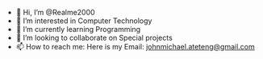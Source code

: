 - 👋 Hi, I’m @Realme2000
- 👀 I’m interested in Computer Technology
- 🌱 I’m currently learning Programming
- 💞️ I’m looking to collaborate on Special projects
- 📫 How to reach me: Here is my Email: johnmichael.ateteng@gmail.com

<!---
Realme2000/Realme2000 is a ✨ special ✨ repository because its `README.md` (this file) appears on your GitHub profile.
You can click the Preview link to take a look at your changes.
--->
